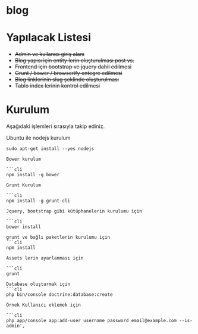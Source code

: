 blog
====

Yapılacak Listesi
===

- ~~Admin ve kullanıcı giriş alanı~~
- ~~Blog yapısı için entity lerin oluşturulması post vs.~~
- ~~Frontend için bootstrap ve jquery dahil edilmesi~~
- ~~Grunt / bower / browserify entegre edilmesi~~
- ~~Blog linklerinin slug şeklinde oluşturulması~~
- ~~Tablo index lerinin kontrol edilmesi~~

Kurulum
==

Aşağıdaki işlemleri sırasıyla takip ediniz.

Ubuntu ile nodejs kurulum

```cli
sudo apt-get install --yes nodejs

Bower kurulum

```cli
npm install -g bower

Grunt Kurulum

```cli
npm install -g grunt-cli

Jquery, bootstrap gibi kütüphanelerin kurulumu için

```cli
bower install

grunt ve bağlı paketlerin kurulumu için
```cli
npm install

Assets lerin ayarlanması için

```cli
grunt

Database oluşturmak için
```cli
php bin/console doctrine:database:create

Örnek Kullanıcı eklemek için

```cli
php app/console app:add-user username password email@example.com --is-admin',

